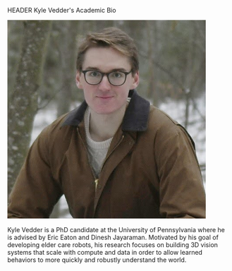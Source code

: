 HEADER Kyle Vedder's Academic Bio

<img src="img/me_outside_head.jpg"/>

Kyle Vedder is a PhD candidate at the University of Pennsylvania where he is advised by Eric Eaton and Dinesh Jayaraman. Motivated by his goal of developing elder care robots, his research focuses on building 3D vision systems that scale with compute and data in order to allow learned behaviors to more quickly and robustly understand the world.